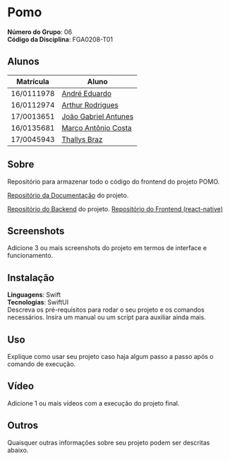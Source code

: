 # Pomo

**Número do Grupo**: 06<br>
**Código da Disciplina**: FGA0208-T01<br>

## Alunos
|Matrícula | Aluno |
| -- | -- |
| 16/0111978  |  [André Eduardo](https://github.com/Andre-Eduardo "User's github") |
| 16/0112974  |  [Arthur Rodrigues](https://github.com/arthurarp "User's github") |
| 17/0013651  |  [João Gabriel Antunes](https://github.com/flyerjohn "User's github") |
| 16/0135681  |  [Marco Antônio Costa](https://github.com/markinlimac "User's github") |
| 17/0045943  |  [Thallys Braz](https://github.com/thallysbraz "User's github") |

## Sobre 

Repositório para armazenar todo o código do frontend do projeto POMO.

[Repositório da Documentação](https://github.com/UnBArqDsw/2020.1_G6_Pomo) do projeto.

[Repositório do Backend](https://github.com/UnBArqDsw/2020.1_G6_Pomo_Backend) do projeto.
[Repositório do Frontend (react-native)](https://github.com/UnBArqDsw/2020.1_G6_Pomo_Frontend)

## Screenshots
Adicione 3 ou mais screenshots do projeto em termos de interface e funcionamento.

## Instalação 
**Linguagens**: Swift<br>
**Tecnologias**: SwiftUI<br>
Descreva os pré-requisitos para rodar o seu projeto e os comandos necessários.
Insira um manual ou um script para auxiliar ainda mais.

## Uso 
Explique como usar seu projeto caso haja algum passo a passo após o comando de execução.

## Vídeo
Adicione 1 ou mais vídeos com a execução do projeto final.

## Outros 
Quaisquer outras informações sobre seu projeto podem ser descritas abaixo.

